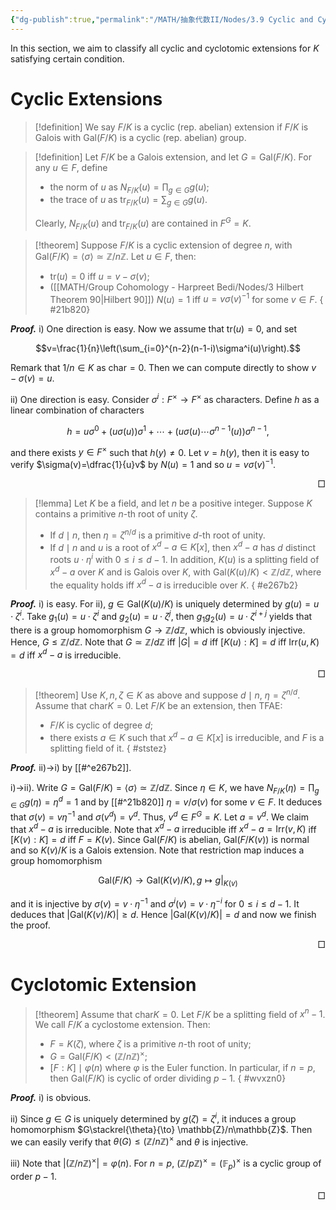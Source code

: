 ```yaml
---
{"dg-publish":true,"permalink":"/MATH/抽象代数II/Nodes/3.9 Cyclic and Cyclotomic (分圆) Extension/","dgPassFrontmatter":true}
---
```



In this section, we aim to classify all cyclic and cyclotomic extensions for $K$ satisfying certain condition.

# Cyclic Extensions

> [!definition]
> We say $F/K$ is a cyclic (rep. abelian) extension if $F/K$ is Galois with $\mathrm{Gal}(F/K)$ is a cyclic (rep. abelian) group.


> [!definition]
> Let $F/K$ be a Galois extension, and let $G=\mathrm{Gal}(F/K)$. For any $u\in F$, define 
> - the norm of $u$ as $N_{F/K}(u)=\prod_{g\in G}g(u)$;
> - the trace of $u$ as $\mathrm{tr}_{F/K}(u)=\sum_{g\in G}g(u)$.
> 
> Clearly, $N_{F/K}(u)$ and $\mathrm{tr}_{F/K}(u)$ are contained in $F^G=K$.


> [!theorem]
> Suppose $F/K$ is a cyclic extension of degree $n$, with $\mathrm{Gal}(F/K)=\left\langle\sigma\right\rangle\simeq \mathbb{Z}/n\mathbb{Z}$. Let $u\in F$, then:
> - $\mathrm{tr}(u)=0$ iff $u=v-\sigma(v)$;
> - ([[MATH/Group Cohomology - Harpreet Bedi/Nodes/3 Hilbert Theorem 90\|Hilbert 90]]) $N(u)=1$ iff $u=v\sigma(v)^{-1}$ for some $v\in F$.
{ #21b820}


**_Proof._**
i) One direction is easy. Now we assume that $\mathrm{tr}(u)=0$, and set 

$$v=\frac{1}{n}\left(\sum_{i=0}^{n-2}(n-1-i)\sigma^i(u)\right).$$

Remark that $1/n\in K$ as $\mathrm{char} =0$. Then we can compute directly to show $v-\sigma(v)=u$. 

ii) One direction is easy. Consider $\sigma^i:F^\times\to F^{\times}$ as characters. Define $h$ as a linear combination of characters

$$h=u\sigma^0+(u\sigma(u))\sigma^1+\cdots+(u\sigma(u)\cdots\sigma^{n-1}(u))\sigma^{n-1},$$

and there exists $y\in F^\times$ such that $h(y)\neq 0$. Let $v=h(y)$, then it is easy to verify $\sigma(v)=\dfrac{1}{u}v$ by $N(u)=1$ and so $u=v\sigma(v)^{-1}$.
<p align="right">□</p>


> [!lemma]
> Let $K$ be a field, and let $n$ be a positive integer. Suppose $K$ contains a primitive $n$-th root of unity $\zeta$. 
> - If $d\mid n$, then $\eta=\zeta^{n/d}$ is a primitive $d$-th root of unity. 
> - If $d\mid n$ and $u$ is a root of $x^d-a\in K[x]$, then $x^d-a$ has $d$ distinct roots $u\cdot\eta^i$ with $0\leqslant i\leqslant d-1$. In addition, $K(u)$ is a splitting field of $x^d-a$ over $K$ and is Galois over $K$, with $\mathrm{Gal}(K(u)/K)<\mathbb{Z}/d\mathbb{Z}$, where the equality holds iff $x^d-a$ is irreducible over $K$.
{ #e267b2}


**_Proof._**
i) is easy. For ii), $g\in\mathrm{Gal}(K(u)/K)$ is uniquely determined by $g(u)=u\cdot\zeta^i$. Take $g_1(u)=u\cdot \zeta^i$ and $g_2(u)=u\cdot\zeta^j$, then $g_1g_2(u)=u\cdot \zeta^{i+j}$ yields that there is a group homomorphism $G\to \mathbb{Z}/d\mathbb{Z}$, which is obviously injective. Hence, $G\leqslant \mathbb{Z}/d\mathbb{Z}$. Note that $G\simeq \mathbb{Z}/d\mathbb{Z}$ iff $|G|=d$ iff $[K(u):K]=d$ iff $\mathrm{Irr}(u,K)=d$ iff $x^d-a$ is irreducible.
<p align="right">□</p>

> [!theorem]
> Use $K,n,\zeta\in K$ as above and suppose $d\mid n$, $\eta=\zeta^{n/d}$. Assume that $\mathrm{char} K=0$. Let $F/K$ be an extension, then TFAE:
> - $F/K$ is cyclic of degree $d$;
> - there exists $a\in K$ such that $x^d-a\in K[x]$ is irreducible, and $F$ is a splitting field of it.
{ #ststez}


**_Proof._**
ii)->i) by [[#^e267b2]].

i)->ii). Write $G=\mathrm{Gal}(F/K)=\left\langle \sigma\right\rangle\simeq \mathbb{Z}/d\mathbb{Z}$. Since $\eta\in K$, we have $N_{F/K}(\eta)=\prod_{g\in G}g(\eta)=\eta^d=1$ and by [[#^21b820]] $\eta=v/\sigma(v)$ for some $v\in F$. It deduces that $\sigma(v)=v\eta^{-1}$ and $\sigma(v^d)=v^d$. Thus, $v^d\in F^G=K$. Let $a=v^d$. We claim that $x^d-a$ is irreducible. Note that $x^d-a$ irreducible iff $x^d-a=\mathrm{Irr}(v,K)$ iff $[K(v):K]=d$ iff $F=K(v)$. Since $\mathrm{Gal}(F/K)$ is abelian, $\mathrm{Gal}(F/K(v))$ is normal and so $K(v)/K$ is a Galois extension. Note that restriction map induces a group homomorphism

$$\mathrm{Gal} (F/K)\to \mathrm{Gal} (K(v)/K),g\mapsto g|_{K(v)}$$

and it is injective by $\sigma(v)=v\cdot\eta^{-1}$ and $\sigma^{i}(v)=v\cdot \eta^{-i}$ for $0\leqslant i\leqslant d-1$. It deduces that $|\mathrm{Gal}(K(v)/K)|\geqslant d$. Hence $|\mathrm{Gal}(K(v)/K)|=d$ and now we finish the proof.
<p align="right">□</p>


# Cyclotomic Extension

> [!theorem]
> Assume that $\mathrm{char} K=0$. Let $F/K$ be a splitting field of $x^n-1$. We call $F/K$ a cyclostome extension. Then:
> - $F=K(\zeta)$, where $\zeta$ is a primitive $n$-th root of unity;
> - $G=\mathrm{Gal}(F/K)<(\mathbb{Z}/n\mathbb{Z})^\times$;
> - $[F:K]\mid \varphi(n)$ where $\varphi$ is the Euler function. In particular, if $n=p$, then $\mathrm{Gal}(F/K)$ is cyclic of order dividing $p-1$. 
{ #wvxzn0}


**_Proof._**
i) is obvious. 

ii) Since $g\in G$ is uniquely determined by $g(\zeta)=\zeta^i$, it induces a group homomorphism $G\stackrel{\theta}{\to} \mathbb{Z}/n\mathbb{Z}$. Then we can easily verify that $\theta(G)\leqslant (\mathbb{Z}/n\mathbb{Z})^{\times}$ and $\theta$ is injective. 

iii) Note that $|(\mathbb{Z}/n\mathbb{Z})^\times|=\varphi(n)$. For $n=p$, $(\mathbb{Z}/p\mathbb{Z})^\times=(\mathbb{F}_p)^\times$ is a cyclic group of order $p-1$.
<p align="right">□</p>

